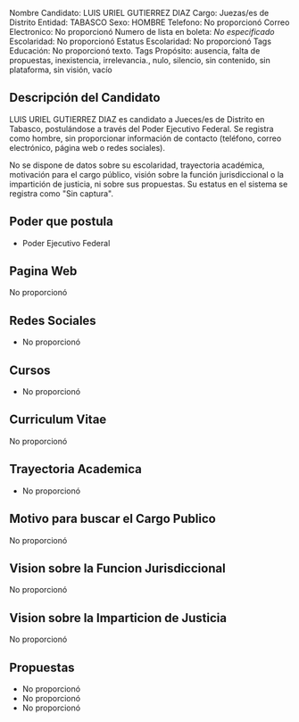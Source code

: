 Nombre Candidato: LUIS URIEL GUTIERREZ DIAZ
Cargo: Juezas/es de Distrito
Entidad: TABASCO
Sexo: HOMBRE
Telefono: No proporcionó
Correo Electronico: No proporcionó
Numero de lista en boleta: *No especificado*
Escolaridad: No proporcionó
Estatus Escolaridad: No proporcionó
Tags Educación: No proporcionó texto.
Tags Propósito: ausencia, falta de propuestas, inexistencia, irrelevancia., nulo, silencio, sin contenido, sin plataforma, sin visión, vacío


## Descripción del Candidato 

LUIS URIEL GUTIERREZ DIAZ es candidato a Jueces/es de Distrito en Tabasco, postulándose a través del Poder Ejecutivo Federal. Se registra como hombre, sin proporcionar información de contacto (teléfono, correo electrónico, página web o redes sociales).

No se dispone de datos sobre su escolaridad, trayectoria académica, motivación para el cargo público, visión sobre la función jurisdiccional o la impartición de justicia, ni sobre sus propuestas. Su estatus en el sistema se registra como "Sin captura".


## Poder que postula

- Poder Ejecutivo Federal


## Pagina Web

No proporcionó


## Redes Sociales

- No proporcionó


## Cursos

- No proporcionó


## Curriculum Vitae

No proporcionó


## Trayectoria Academica

- No proporcionó


## Motivo para buscar el Cargo Publico

No proporcionó


## Vision sobre la Funcion Jurisdiccional

No proporcionó


## Vision sobre la Imparticion de Justicia

No proporcionó


## Propuestas

- No proporcionó
- No proporcionó
- No proporcionó

